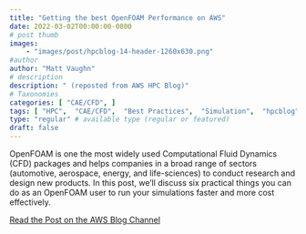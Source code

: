 ```yaml
---
title: "Getting the best OpenFOAM Performance on AWS"
date: 2022-03-02T00:00:00-0800
# post thumb
images:
    - "images/post/hpcblog-14-header-1260x630.png"
#author
author: "Matt Vaughn"
# description
description: " (reposted from AWS HPC Blog)"
# Taxonomies
categories: [ "CAE/CFD", ]
tags: [ "HPC",  "CAE/CFD",  "Best Practices",  "Simulation",  "hpcblog", ]
type: "regular" # available type (regular or featured)
draft: false
---
```


OpenFOAM is one the most widely used Computational Fluid Dynamics (CFD) packages and helps companies in a broad range of sectors (automotive, aerospace, energy, and life-sciences) to conduct research and design new products. In this post, we’ll discuss six practical things you can do as an OpenFOAM user to run your simulations faster and more cost effectively.

<a href="https://aws.amazon.com/blogs/hpc/getting-the-best-openfoam-performance-on-aws/" class="btn btn-primary btn-lg active" role="button" aria-pressed="true" style="margin-top: 8px;">Read the Post on the AWS Blog Channel</a>